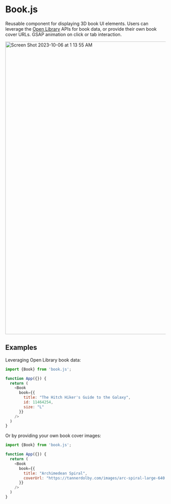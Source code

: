 # Book.js
Reusable component for displaying 3D book UI elements. Users can leverage the [Open Library](https://openlibrary.org/) APIs for book data, or provide their own book cover URLs. GSAP animation on click or tab interaction.

<img width="917" alt="Screen Shot 2023-10-06 at 1 13 55 AM" src="https://github.com/tannerdolby/eleventy-plugin-metagen/assets/48612525/54f1c51c-120a-487f-a023-d1394354ddd5">


## Examples
Leveraging Open Library book data:

```js
import {Book} from 'book.js';

function App({}) {
  return (
    <Book
      book={{
        title: "The Hitch Hiker's Guide to the Galaxy",
        id: 11464254,
        size: "L"
      }}
    />
  )
}
```

Or by providing your own book cover images:

```js
import {Book} from 'book.js';

function App({}) {
  return (
    <Book
      book={{
        title: "Archimedean Spiral",
        coverUrl: "https://tannerdolby.com/images/arc-spiral-large-640.jpeg"
      }}
    />
  )
}
```
